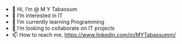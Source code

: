 - 👋 Hi, I’m @ M Y Tabassum
- 👀 I’m interested in IT
- 🌱 I’m currently learning Programming
- 💞️ I’m looking to collaborate on IT projects
- 📫 How to reach me, https://www.linkedin.com/in/MYTabassumm/

<!---
MYTabassum/MYTabassum is a ✨ special ✨ repository because its `README.md` (this file) appears on your GitHub profile.
You can click the Preview link to take a look at your changes.
--->
